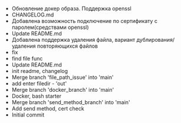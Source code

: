 - Обновление докер образа. Поддержка openssl
- CHANGELOG.md
- Добавлена возможность подключение по сертификату с паролем(средствами openssl)
- Update README.md
- Добавлена поддержка удаления файла, вариант дублирования/удаления повторяющихся файлов
- fix
- find file func
- Update README.md
- init readme, changelog
- Merge branch 'file_path_issue' into 'main'
- add enter filedir - 'out'
- Merge branch 'docker_branch' into 'main'
- Docker, bash starter
- Merge branch 'send_method_branch' into 'main'
- Add send method, cert check
- Initial commit
